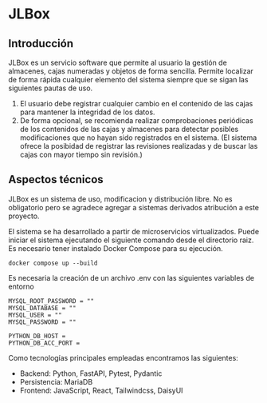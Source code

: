# JLBox
## Introducción
JLBox es un servicio software que permite al usuario la gestión de almacenes, cajas numeradas y objetos de forma sencilla. Permite localizar de forma rápida cualquier elemento del sistema siempre que se sigan las siguientes pautas de uso.

1. El usuario debe registrar cualquier cambio en el contenido de las cajas para mantener la integridad de los datos. 
2. De forma opcional, se recomienda realizar comprobaciones periódicas de los contenidos de las cajas y almacenes para detectar posibles modificaciones que no hayan sido registrados en el sistema. (El sistema ofrece la posibidad de registrar las revisiones realizadas y de buscar las cajas con mayor tiempo sin revisión.)

## Aspectos técnicos
JLBox es un sistema de uso, modificacion y distribución libre. No es obligatorio pero se agradece agregar a sistemas derivados atribución a este proyecto. 

El sistema se ha desarrollado a partir de microservicios virtualizados. Puede iniciar el sistema ejecutando el siguiente comando desde el directorio raiz. Es necesario tener instalado Docker Compose para su ejecución.

```
docker compose up --build
```

Es necesaria la creación de un archivo .env con las siguientes variables de entorno

```
MYSQL_ROOT_PASSWORD = ""
MYSQL_DATABASE = ""
MYSQL_USER = ""
MYSQL_PASSWORD = ""

PYTHON_DB_HOST = 
PYTHON_DB_ACC_PORT = 
```

Como tecnologías principales empleadas encontramos las siguientes:
- Backend: Python, FastAPI, Pytest, Pydantic
- Persistencia: MariaDB
- Frontend: JavaScript, React, Tailwindcss, DaisyUI

